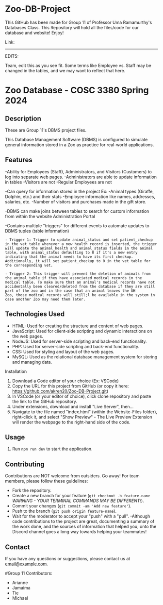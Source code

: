 # Zoo-DB-Project
This GitHub has been made for Group 11 of Professor Uma Ramamurthy's Databases Class. This Repository will hold all the files/code for our database and website!
Enjoy!

Link: 



------------------------------------------
EDITS:

Team, edit this as you see fit. Some terms like Employee vs. Staff may be changed in the tables, and we may want to reflect that here. 



# Zoo Database - COSC 3380 Spring 2024


## Description
These are Group 11's DBMS project files. 

This Database Management Software (DBMS) is configured to simulate general information stored in a Zoo as practice for real-world applications. 


## Features
-Ability for Employees (Staff), Administrators, and Visitors (Customers) to log into separate web pages.
    -Administrators are able to update information in tables
    -Visitors are not
    -Regular Employees are not

-Can query for information stored in the project
    Ex: -Animal types (Giraffe, Dolphin, etc.) and their stats
        -Employee information like names, addresses, salaries, etc. 
        -Number of visitors and purchases made in the gift store.

-DBMS can make joins between tables to search for custom information from within the website Administration Portal

-Contains multiple "triggers" for different events to automate updates to DBMS tuples (table information)

    - Trigger 1: Trigger to update animal_status and set patient_checkup in the vet table whenever a new health record is inserted, the trigger will update the animal_health and animal_status fields in the animal table, with animal_status defaulting to 0 if it's a new entry indicating that the animal needs to have its first checkup. Additionally, it will set patient_checkup to 0 in the vet table for the corresponding vet.
    
    - Trigger 2: This trigger will prevent the deletion of animals from the animal table if they have associated medical records in the medical table. To make sure that an animal's medical records have not accidentally been cleared/deleted from the database if they are still part of the zoo and in the case that an animal leaves the UH         Zoo, those medical records will still;l be available in the system in case another Zoo may need them later.



## Technologies Used

- HTML: Used for creating the structure and content of web pages.
- JavaScript: Used for client-side scripting and dynamic interactions on the web pages.
- NodeJS: Used for server-side scripting and back-end functionality.
- PHP: Used for server-side scripting and back-end functionality.
- CSS: Used for styling and layout of the web pages.
- MySQL: Used as the relational database management system for storing and managing data.

    
 Installation
1. Download a Code editor of your choice (Ex: VSCode)
2. Copy the URL for this project from GitHub (or copy it here: https://github.com/akren20/Zoo-DB-Project.git)
3. In VSCode (or your editor of choice), click clone repository and paste the link to the GitHub repository.
4. Under extensions, download and install "Live Server", then...
5. Navigate to the file named "index.html" (within the Website-Files folder), right-click it, and select "Show Preview"
        - The Live Preview Extension will render the webpage to the right-hand side of the code. 

## Usage
1. Run `npm run dev` to start the application.

## Contributing
Contributions are NOT welcome from outsiders. Go away! For team members, please follow these guidelines:
- Fork the repository.
- Create a new branch for your feature (`git checkout -b feature-name` *WARNING - YOUR TERMINAL COMMANDS MAY BE DIFFERENT!*).
- Commit your changes (`git commit -am 'Add new feature'`).
- Push to the branch (`git push origin feature-name`).
- Wait for the moderator to accept your "push" with a "pull".
-Although code contributions to the project are great, documenting a summary of the work done, and the sources of information that helped you, onto the Discord channel goes a long way towards helping your teammates!



## Contact
If you have any questions or suggestions, please contact us at [email@example.com](mailto:email@example.com).



#Group 11 Contributors:
- Arianne
- Jamaima
- Tie
- Michael
